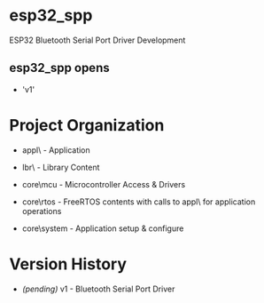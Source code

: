 # esp32_spp

ESP32 Bluetooth Serial Port Driver Development

## esp32_spp opens

- 'v1'

# Project Organization

- appl\ - Application

- lbr\ - Library Content

- core\mcu - Microcontroller Access & Drivers

- core\rtos - FreeRTOS contents with calls to appl\ for application operations

- core\system - Application setup & configure

# Version History

- _(pending)_ v1 - Bluetooth Serial Port Driver